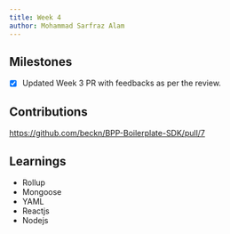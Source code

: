 ```yaml
---
title: Week 4
author: Mohammad Sarfraz Alam
---
```


## Milestones
- [X] Updated Week 3 PR with feedbacks as per the review.

## Contributions
https://github.com/beckn/BPP-Boilerplate-SDK/pull/7

## Learnings
- Rollup
- Mongoose
- YAML
- Reactjs
- Nodejs